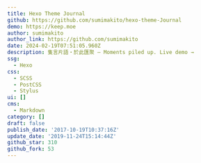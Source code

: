 ```yaml
---
title: Hexo Theme Journal
github: https://github.com/sumimakito/hexo-theme-Journal
demo: https://keep.moe
author: sumimakito
author_link: https://github.com/sumimakito
date: 2024-02-19T07:51:05.960Z
description: 隻言片語・於此匯聚 – Moments piled up. Live demo →
ssg:
  - Hexo
css:
  - SCSS
  - PostCSS
  - Stylus
ui: []
cms:
  - Markdown
category: []
draft: false
publish_date: '2017-10-19T10:37:16Z'
update_date: '2019-11-24T15:14:44Z'
github_star: 310
github_fork: 53
---
```

